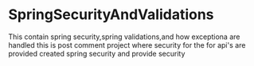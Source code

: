 # SpringSecurityAndValidations
This contain spring security,spring validations,and how exceptiona are handled
this is post comment project where security for the for api's are provided
created spring security and provide security
